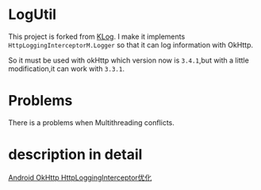 # LogUtil

This project is forked from [KLog](https://github.com/ZhaoKaiQiang/KLog).
I make it implements `HttpLoggingInterceptorM.Logger` so that it can log information with OkHttp.
 
So it must be used with okHttp which version now is `3.4.1`,but with a little modification,it can work with `3.3.1`.


# Problems
There is a problems when Multithreading conflicts.

# description in detail
 [Android OkHttp HttpLoggingInterceptor优化](http://blog.csdn.net/u014099894/article/details/52506716)

